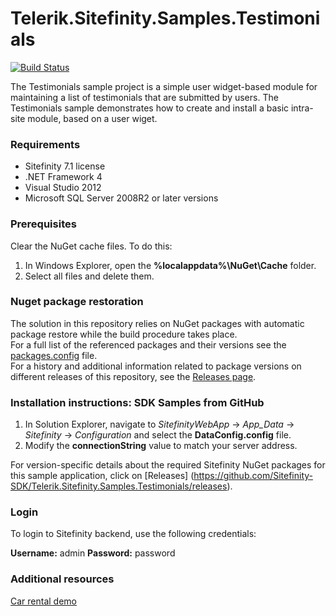 Telerik.Sitefinity.Samples.Testimonials
=======================================

[![Build Status](http://sdk-jenkins-ci.cloudapp.net/buildStatus/icon?job=Telerik.Sitefinity.Samples.Testimonials.CI)](http://sdk-jenkins-ci.cloudapp.net/job/Telerik.Sitefinity.Samples.Testimonials.CI/)

The Testimonials sample project is a simple user widget-based module for maintaining a list of testimonials that are submitted by users. The Testimonials sample demonstrates how to create and install a basic intra-site module, based on a user wiget.

### Requirements

* Sitefinity 7.1 license
* .NET Framework 4
* Visual Studio 2012
* Microsoft SQL Server 2008R2 or later versions

### Prerequisites

Clear the NuGet cache files. To do this:

1. In Windows Explorer, open the **%localappdata%\NuGet\Cache** folder.
2. Select all files and delete them.

### Nuget package restoration
The solution in this repository relies on NuGet packages with automatic package restore while the build procedure takes place.   
For a full list of the referenced packages and their versions see the [packages.config](https://github.com/Sitefinity-SDK/Telerik.Sitefinity.Samples.Testimonials/blob/master/SitefinityWebApp/packages.config) file.    
For a history and additional information related to package versions on different releases of this repository, see the [Releases page](https://github.com/Sitefinity-SDK/Telerik.Sitefinity.Samples.Testimonials/releases).    


### Installation instructions: SDK Samples from GitHub


1. In Solution Explorer, navigate to _SitefinityWebApp_ -> *App_Data* -> _Sitefinity_ -> _Configuration_ and select the **DataConfig.config** file. 
2. Modify the **connectionString** value to match your server address.

For version-specific details about the required Sitefinity NuGet packages for this sample application, click on [Releases]
(https://github.com/Sitefinity-SDK/Telerik.Sitefinity.Samples.Testimonials/releases).

### Login

To login to Sitefinity backend, use the following credentials: 

**Username:** admin
**Password:** password


### Additional resources

[Car rental demo](http://demos.telerik.com/aspnet-ajax/carrental/)


